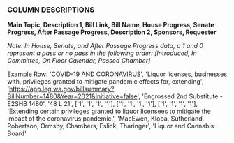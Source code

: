 ### COLUMN DESCRIPTIONS

**Main Topic, Description 1, Bill Link, Bill Name, House Progress, Senate Progress, After Passage Progress, 
Description 2, Sponsors, Requester**

*Note: In House, Senate, and After Passage Progress data, a 1 and 0 represent a pass or no pass in the following order:
[Introduced, In Committee, On Floor Calendar, Passed Chamber]*

Example Row: 'COVID-19 AND CORONAVIRUS', 'Liquor licenses, businesses with, privileges granted to mitigate pandemic effects for, extending', 'https://app.leg.wa.gov/billsummary?BillNumber=1480&Year=2021&Initiative=false', 'Engrossed 2nd Substitute - E2SHB 1480', '48 L 21', ['1', '1', '1', '1'], ['1', '1', '1', '1'], ['1', '1', '1', '1'], 'Extending certain privileges granted to liquor licensees to mitigate the impact of the coronavirus pandemic.', 'MacEwen, Kloba, Sutherland, Robertson, Ormsby, Chambers, Eslick, Tharinger', 'Liquor and Cannabis Board'
